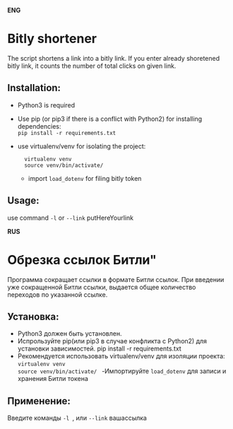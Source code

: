   **ENG**
# Bitly shortener


The script shortens a link into a bitly link. If you enter already shoretened bitly link, it counts the number of total clicks on given link.


## Installation:

   - Python3 is required   
   - Use pip (or pip3 if there is a conflict with Python2) for installing dependencies:  
     `pip install -r requirements.txt`
  - use virtualenv/venv for isolating the project:  
  
          virtualenv venv  
          source venv/bin/activate/  
    
    
    - import `load_dotenv` for filing bitly token 
    
  
 
  

## Usage:

use command `-l`  or `--link`  putHereYourlink











   **RUS**
    
   
# Обрезка ссылок Битли"

Программа сокращает ссылки в формате Битли ссылок. При введении уже сокращенной Битли ссылки, выдается общее количество переходов по указанной ссылке.

## Установка:
  - Python3 должен быть установлен. 
  - Испрользуйте pip(или pip3 в случае конфликта с Python2) для установки зависимостей.
    pip install -r requirements.txt
  - Рекомендуется использовать virtualenv/venv для изоляции проекта:\
        ` virtualenv venv `   
        `source venv/bin/activate/ `
  -Импортируйте `load_dotenv` для записи и хранения Битли токена
  

## Применение:

Введите команды `-l `, или `--link` вашассылка
